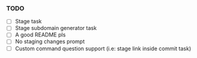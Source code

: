 ### TODO

- [ ] Stage task
- [ ] Stage subdomain generator task
- [ ] A good README pls
- [ ] No staging changes prompt
- [ ] Custom command question support (i.e: stage link inside commit task)
